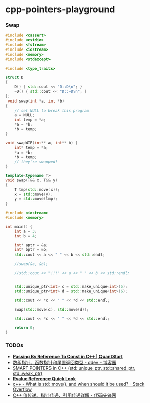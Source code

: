 cpp-pointers-playground
=======================
### Swap
```cpp
#include <cassert>
#include <cstdio>
#include <fstream>
#include <iostream>
#include <memory>
#include <stdexcept>
 
#include <type_traits>

struct D 
{
    D() { std::cout << "D::D\n"; }
    ~D() { std::cout << "D::~D\n"; }
};
 void swap(int *a, int *b)
{
    // set NULL to break this program
    a = NULL;
    int temp = *a;
    *a = *b;
    *b = temp;
}

void swapWIP(int** a, int** b) {
    int* temp = *a;
    *a = *b;
    *b = temp;
    // they're swapped!
}

template<typename T>
void swap(T&& x, T&& y)
{    
    T tmp(std::move(x)); 
    x = std::move(y); 
    y = std::move(tmp);
}

#include <iostream>
#include <memory>

int main() {
    int a = 3;
    int b = 4;

    int* aptr = &a;
    int* bptr = &b;
    std::cout << a << " " << b << std::endl;
    
    //swap(&a, &b);

    //std::cout << "!!!" << a << " " << b << std::endl;


    std::unique_ptr<int> c = std::make_unique<int>(5);
    std::unique_ptr<int> d = std::make_unique<int>(6);

    std::cout << *c << " " << *d << std::endl;

    swap(std::move(c), std::move(d));

    std::cout << *c << " " << *d << std::endl;

    return 0;
}
```
### TODOs
- [**Passing By Reference To Const in C++ | QuantStart**](https://www.quantstart.com/articles/Passing-By-Reference-To-Const-in-C/)
- [数组指针、函数指针和尾置返回类型 - ddev - 博客园](https://www.cnblogs.com/the-capricornus/p/6066379.html)
- [SMART POINTERS in C++ (std::unique_ptr, std::shared_ptr, std::weak_ptr)](https://www.youtube.com/watch?v=UOB7-B2MfwA)
- [**Rvalue Reference Quick Look**](https://www.open-std.org/jtc1/sc22/wg21/docs/papers/2006/n2027.html#Move_Semantics)
- [c++ - What is std::move(), and when should it be used? - Stack Overflow](https://stackoverflow.com/questions/3413470/what-is-stdmove-and-when-should-it-be-used?rq=1)
- [C++ 值传递、指针传递、引用传递详解 - 代码先锋网](https://www.codeleading.com/article/39855142194/#google_vignette)
